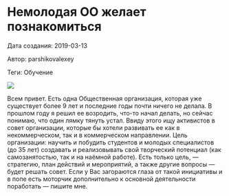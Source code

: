 # Немолодая ОО желает познакомиться

Дата создания: 2019-03-13

Автор: parshikovalexey

Теги: Обучение

 ![](../images/272639.p.jpg?mtime=1504688352)  
  
Всем привет. Есть одна Общественная организация, которая уже существует более 9 лет и последние годы почти ничего не делала. В прошлом году я решил ее возродить, что-то начал делать, но сейчас понимаю, что один лямку тянуть устал. Ввиду этого ищу активистов в совет организации, которые бы хотели развивать ее как в некоммерческом, так и в коммерческом направлении. Цель организации: научить и побудить студентов и молодых специалистов (до 35 лет) создавать и реализовывать свой творческий потенциал (как самозанятостью, так и на наёмной работе). Есть только цель, — стратегию, план действий и мероприятий, а также другие вопросы — будет решать совет. Если у Вас загораются глаза от такой инициативы и в попе есть моторчик дополнительно к основной деятельности поработать — пишите мне.